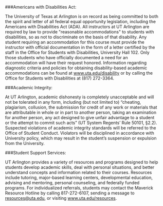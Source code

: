 ###Americans with Disabilities Act: 

The University of Texas at Arlington is on record as being committed to both the spirit and letter of all federal equal opportunity legislation, including the Americans with Disabilities Act (ADA). All instructors at UT Arlington are required by law to provide "reasonable accommodations" to students with disabilities, so as not to discriminate on the basis of that disability. Any student requiring an accommodation for this course must provide the instructor with official documentation in the form of a letter certified by the staff in the Office for Students with Disabilities, University Hall 102. Only those students who have officially documented a need for an accommodation will have their request honored. Information regarding diagnostic criteria and policies for obtaining disability-based academic accommodations can be found at www.uta.edu/disability or by calling the Office for Students with Disabilities at (817) 272-3364.

###Academic Integrity: 

At UT Arlington, academic dishonesty is completely unacceptable and will not be tolerated in any form, including (but not limited to) “cheating, plagiarism, collusion, the submission for credit of any work or materials that are attributable in whole or in part to another person, taking an examination for another person, any act designed to give unfair advantage to a student or the attempt to commit such acts” (UT System Regents’ Rule 50101, §2.2). Suspected violations of academic integrity standards will be referred to the Office of Student Conduct. Violators will be disciplined in accordance with University policy, which may result in the student’s suspension or expulsion from the University.


###Student Support Services:

UT Arlington provides a variety of resources and programs designed to help students develop academic skills, deal with personal situations, and better understand concepts and information related to their courses. Resources include tutoring, major-based learning centers, developmental education, advising and mentoring, personal counseling, and federally funded programs. For individualized referrals, students may contact the Maverick Resource Hotline by calling 817-272-6107, sending a message to resources@uta.edu, or visiting www.uta.edu/resources.